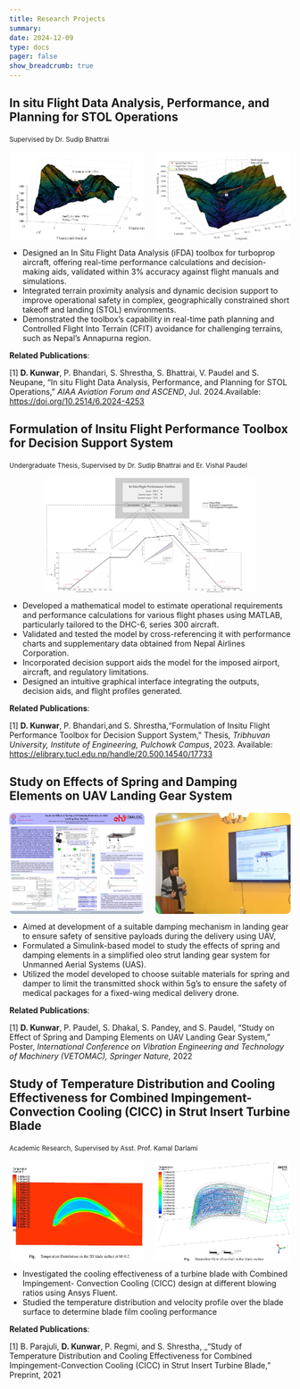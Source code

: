 ```yaml
---
title: Research Projects
summary:
date: 2024-12-09
type: docs
pager: false
show_breadcrumb: true
---
```


<!--more-->

## In situ Flight Data Analysis, Performance, and Planning for STOL Operations
<small>Supervised by Dr. Sudip Bhattrai</small>
<div style="display: flex; justify-content: space-between; gap: 10px;">
    <img src="ifda-1.png" alt="Image 1" style="width: 48%; border-radius: 8px;">
    <img src="ifda-2.png" alt="Image 2" style="width: 48%; border-radius: 8px;">
</div>

- Designed an In Situ Flight Data Analysis (iFDA) toolbox for turboprop aircraft, offering real-time performance calculations and decision-making aids, validated within 3% accuracy against flight manuals and simulations.
- Integrated terrain proximity analysis and dynamic decision support to improve operational safety in complex, geographically constrained short takeoff and landing (STOL) environments.
- Demonstrated the toolbox’s capability in real-time path planning and Controlled Flight Into Terrain (CFIT) avoidance for challenging terrains, such as Nepal’s Annapurna region.


**Related Publications**:

[1] **D. Kunwar**, P. Bhandari, S. Shrestha, S. Bhattrai, V. Paudel and S. Neupane, “In situ Flight Data Analysis, Performance, and Planning for STOL Operations,” _AIAA Aviation Forum and ASCEND_, Jul. 2024.Available: https://doi.org/10.2514/6.2024-4253

## Formulation of Insitu Flight Performance Toolbox for Decision Support System
<small>Undergraduate Thesis, Supervised by Dr. Sudip Bhattrai and Er. Vishal Paudel</small>
<div style="display: flex; justify-content: center; align-items: center; height: 100%; gap: 10px;">
    <img src="GUI.png" alt="Image 2" style="width: 75%; border-radius: 8px;">
</div>

- Developed a mathematical model to estimate operational requirements and performance calculations for various flight phases using MATLAB, particularly tailored to the DHC-6, series 300 aircraft.
- Validated and tested the model by cross-referencing it with performance charts and supplementary data obtained from Nepal Airlines Corporation.
- Incorporated decision support aids the model for the imposed airport, aircraft, and regulatory limitations.
- Designed an intuitive graphical interface integrating the outputs, decision aids, and flight profiles generated.

**Related Publications**:

[1] **D. Kunwar**, P. Bhandari,and S. Shrestha,“Formulation of Insitu Flight Performance Toolbox for Decision Support System," Thesis, _Tribhuvan University, Institute of Engineering, Pulchowk Campus_, 2023. Available: https://elibrary.tucl.edu.np/handle/20.500.14540/17733

## Study on Effects of Spring and Damping Elements on UAV Landing Gear System

<div style="display: flex; justify-content: space-between; gap: 10px;">
    <img src="LG-1.jpeg" alt="Image 1" style="width: 48%; border-radius: 8px;">
    <img src="LG-2.jpeg" alt="Image 2" style="width: 48%; border-radius: 8px;">
</div>

- Aimed at development of a suitable damping mechanism in landing gear to ensure safety of sensitive payloads during the delivery using UAV,
- Formulated a Simulink-based model to study the effects of spring and damping elements in a simplified oleo strut landing gear system for Unmanned Aerial Systems (UAS).
- Utilized the model developed to choose suitable materials for spring and damper to limit the transmitted shock within 5g’s to ensure the safety of medical packages for a fixed-wing medical delivery drone.

**Related Publications**:

[1] **D. Kunwar**, P. Paudel, S. Dhakal, S. Pandey, and S. Paudel, “Study on Effect of Spring and Damping Elements on UAV Landing Gear System,” Poster, _International Conference on Vibration Engineering and Technology of Machinery (VETOMAC), Springer Nature,_ 2022

## Study of Temperature Distribution and Cooling Effectiveness for Combined Impingement-Convection Cooling (CICC) in Strut Insert Turbine Blade
<small> Academic Research, Supervised by Asst. Prof. Kamal Darlami </small>
<div style="display: flex; justify-content: space-between; gap: 10px;">
    <img src="CICC-1.png" alt="Image 1" style="width: 48%; border-radius: 8px;">
    <img src="CICC-2.png" alt="Image 2" style="width: 48%; border-radius: 8px;">
</div>

- Investigated the cooling effectiveness of a turbine blade with Combined Impingement- Convection Cooling (CICC) design at different blowing ratios using Ansys Fluent.
-  Studied the temperature distribution and velocity profile over the blade surface to determine blade film cooling
performance

**Related Publications**:

[1] B. Parajuli, **D. Kunwar**,  P. Regmi, and S. Shrestha, _“Study of Temperature Distribution and Cooling Effectiveness for Combined Impingement-Convection Cooling (CICC) in Strut Insert Turbine Blade,” Preprint, 2021